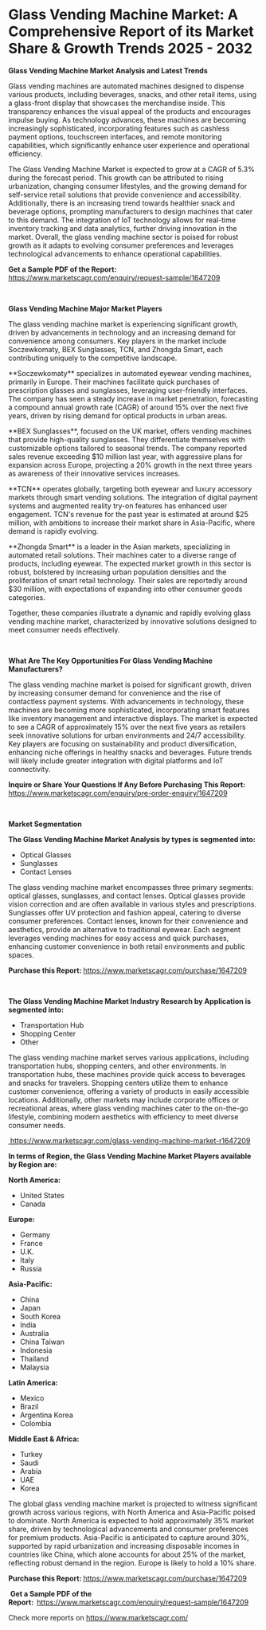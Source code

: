 <p><h1>Glass Vending Machine Market: A Comprehensive Report of its Market Share & Growth Trends 2025 - 2032</h1></p><p><strong>Glass Vending Machine Market Analysis and Latest Trends</strong></p>
<p><p>Glass vending machines are automated machines designed to dispense various products, including beverages, snacks, and other retail items, using a glass-front display that showcases the merchandise inside. This transparency enhances the visual appeal of the products and encourages impulse buying. As technology advances, these machines are becoming increasingly sophisticated, incorporating features such as cashless payment options, touchscreen interfaces, and remote monitoring capabilities, which significantly enhance user experience and operational efficiency.</p><p>The Glass Vending Machine Market is expected to grow at a CAGR of 5.3% during the forecast period. This growth can be attributed to rising urbanization, changing consumer lifestyles, and the growing demand for self-service retail solutions that provide convenience and accessibility. Additionally, there is an increasing trend towards healthier snack and beverage options, prompting manufacturers to design machines that cater to this demand. The integration of IoT technology allows for real-time inventory tracking and data analytics, further driving innovation in the market. Overall, the glass vending machine sector is poised for robust growth as it adapts to evolving consumer preferences and leverages technological advancements to enhance operational capabilities.</p></p>
<p><strong>Get a Sample PDF of the Report:&nbsp;</strong> <a href="https://www.marketscagr.com/enquiry/request-sample/1647209?utm_campaign=2299&utm_medium=2&utm_source=Github&utm_content=ia&utm_term=21022025&utm_id=glass-vending-machine">https://www.marketscagr.com/enquiry/request-sample/1647209</a></p>
<p>&nbsp;</p>
<p><strong>Glass Vending Machine Major Market Players</strong></p>
<p><p>The glass vending machine market is experiencing significant growth, driven by advancements in technology and an increasing demand for convenience among consumers. Key players in the market include Soczewkomaty, BEX Sunglasses, TCN, and Zhongda Smart, each contributing uniquely to the competitive landscape.</p><p>**Soczewkomaty** specializes in automated eyewear vending machines, primarily in Europe. Their machines facilitate quick purchases of prescription glasses and sunglasses, leveraging user-friendly interfaces. The company has seen a steady increase in market penetration, forecasting a compound annual growth rate (CAGR) of around 15% over the next five years, driven by rising demand for optical products in urban areas.</p><p>**BEX Sunglasses**, focused on the UK market, offers vending machines that provide high-quality sunglasses. They differentiate themselves with customizable options tailored to seasonal trends. The company reported sales revenue exceeding $10 million last year, with aggressive plans for expansion across Europe, projecting a 20% growth in the next three years as awareness of their innovative services increases.</p><p>**TCN** operates globally, targeting both eyewear and luxury accessory markets through smart vending solutions. The integration of digital payment systems and augmented reality try-on features has enhanced user engagement. TCN's revenue for the past year is estimated at around $25 million, with ambitions to increase their market share in Asia-Pacific, where demand is rapidly evolving.</p><p>**Zhongda Smart** is a leader in the Asian markets, specializing in automated retail solutions. Their machines cater to a diverse range of products, including eyewear. The expected market growth in this sector is robust, bolstered by increasing urban population densities and the proliferation of smart retail technology. Their sales are reportedly around $30 million, with expectations of expanding into other consumer goods categories.</p><p>Together, these companies illustrate a dynamic and rapidly evolving glass vending machine market, characterized by innovative solutions designed to meet consumer needs effectively.</p></p>
<p>&nbsp;</p>
<p><strong>What Are The Key Opportunities For Glass Vending Machine Manufacturers?</strong></p>
<p><p>The glass vending machine market is poised for significant growth, driven by increasing consumer demand for convenience and the rise of contactless payment systems. With advancements in technology, these machines are becoming more sophisticated, incorporating smart features like inventory management and interactive displays. The market is expected to see a CAGR of approximately 15% over the next five years as retailers seek innovative solutions for urban environments and 24/7 accessibility. Key players are focusing on sustainability and product diversification, enhancing niche offerings in healthy snacks and beverages. Future trends will likely include greater integration with digital platforms and IoT connectivity.</p></p>
<p><strong>Inquire or Share Your Questions If Any Before Purchasing This Report:</strong> <a href="https://www.marketscagr.com/enquiry/pre-order-enquiry/1647209?utm_campaign=2299&utm_medium=2&utm_source=Github&utm_content=ia&utm_term=21022025&utm_id=glass-vending-machine">https://www.marketscagr.com/enquiry/pre-order-enquiry/1647209</a></p>
<p>&nbsp;</p>
<p><strong>Market Segmentation</strong></p>
<p><strong>The Glass Vending Machine Market Analysis by types is segmented into:</strong></p>
<p><ul><li>Optical Glasses</li><li>Sunglasses</li><li>Contact Lenses</li></ul></p>
<p><p>The glass vending machine market encompasses three primary segments: optical glasses, sunglasses, and contact lenses. Optical glasses provide vision correction and are often available in various styles and prescriptions. Sunglasses offer UV protection and fashion appeal, catering to diverse consumer preferences. Contact lenses, known for their convenience and aesthetics, provide an alternative to traditional eyewear. Each segment leverages vending machines for easy access and quick purchases, enhancing customer convenience in both retail environments and public spaces.</p></p>
<p><strong>Purchase this Report:&nbsp;</strong><a href="https://www.marketscagr.com/purchase/1647209?utm_campaign=2299&utm_medium=2&utm_source=Github&utm_content=ia&utm_term=21022025&utm_id=glass-vending-machine">https://www.marketscagr.com/purchase/1647209</a></p>
<p>&nbsp;</p>
<p><strong>The Glass Vending Machine Market Industry Research by Application is segmented into:</strong></p>
<p><ul><li>Transportation Hub</li><li>Shopping Center</li><li>Other</li></ul></p>
<p><p>The glass vending machine market serves various applications, including transportation hubs, shopping centers, and other environments. In transportation hubs, these machines provide quick access to beverages and snacks for travelers. Shopping centers utilize them to enhance customer convenience, offering a variety of products in easily accessible locations. Additionally, other markets may include corporate offices or recreational areas, where glass vending machines cater to the on-the-go lifestyle, combining modern aesthetics with efficiency to meet diverse consumer needs.</p></p>
<p><a href="https://www.marketscagr.com/glass-vending-machine-market-r1647209?utm_campaign=2299&utm_medium=2&utm_source=Github&utm_content=ia&utm_term=21022025&utm_id=glass-vending-machine">&nbsp;https://www.marketscagr.com/glass-vending-machine-market-r1647209</a></p>
<p><strong>In terms of Region, the Glass Vending Machine Market Players available by Region are:</strong></p>
<p>
    <p> <strong> North America: </strong>
        <ul>
            <li>United States</li>
            <li>Canada</li>
        </ul>
        </p> 
    <p> <strong> Europe: </strong>
        <ul>
            <li>Germany</li>
            <li>France</li>
            <li>U.K.</li>
            <li>Italy</li>
            <li>Russia</li>
        </ul>
        </p> 
    <p> <strong> Asia-Pacific: </strong>
        <ul>
            <li>China</li>
            <li>Japan</li>
            <li>South Korea</li>
            <li>India</li>
            <li>Australia</li>
            <li>China Taiwan</li>
            <li>Indonesia</li>
            <li>Thailand</li>
            <li>Malaysia</li>
        </ul>
        </p> 
    <p> <strong> Latin America: </strong>
        <ul>
            <li>Mexico</li>
            <li>Brazil</li>
            <li>Argentina Korea</li>
            <li>Colombia</li>
        </ul>
        </p> 
    <p> <strong> Middle East & Africa: </strong>
        <ul>
            <li>Turkey</li>
            <li>Saudi</li>
            <li>Arabia</li>
            <li>UAE</li>
            <li>Korea</li>
        </ul>
    </p>
    </p>
<p><p>The global glass vending machine market is projected to witness significant growth across various regions, with North America and Asia-Pacific poised to dominate. North America is expected to hold approximately 35% market share, driven by technological advancements and consumer preferences for premium products. Asia-Pacific is anticipated to capture around 30%, supported by rapid urbanization and increasing disposable incomes in countries like China, which alone accounts for about 25% of the market, reflecting robust demand in the region. Europe is likely to hold a 10% share.</p></p>
<p><strong>Purchase this Report: </strong><a href="https://www.marketscagr.com/purchase/1647209?utm_campaign=2299&utm_medium=2&utm_source=Github&utm_content=ia&utm_term=21022025&utm_id=glass-vending-machine">https://www.marketscagr.com/purchase/1647209</a></p>
<p>&nbsp;<strong>Get a Sample PDF of the Report:&nbsp;&nbsp;</strong><a href="https://www.marketscagr.com/enquiry/request-sample/1647209?utm_campaign=2299&utm_medium=2&utm_source=Github&utm_content=ia&utm_term=21022025&utm_id=glass-vending-machine">https://www.marketscagr.com/enquiry/request-sample/1647209</a></p>
<p><strong></strong></p>
<p>Check more reports on <a href="https://www.marketscagr.com/?utm_campaign=2299&utm_medium=2&utm_source=Github&utm_content=ia&utm_term=21022025&utm_id=glass-vending-machine">https://www.marketscagr.com/</a></p>